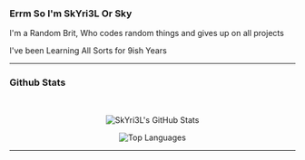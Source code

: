 ### Errm So I'm SkYri3L Or Sky
<p>
  I'm a Random Brit, Who codes random things and gives up on all projects 
  
  I've been Learning All Sorts for 9ish Years 
</p>

---
### Github Stats
<br />
<p align="center">
  <img alt="SkYri3L's GitHub Stats" src="https://github-readme-stats.vercel.app/api?username=SkYri3L&theme=midnight-purple&show_icons=true&hide_border=false&count_private=true" />
</p>

<p align="center">
  <img alt="Top Languages" src="https://github-readme-stats.vercel.app/api/top-langs/?username=SkYri3L&theme=midnight-purple&show_icons=true&hide_border=false&layout=compact" />
</p>

---

